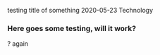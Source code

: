 testing title of something
2020-05-23
Technology

### Here goes some testing, will it work?

?
again

